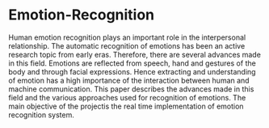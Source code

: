 # Emotion-Recognition

Human emotion recognition plays an important role in the interpersonal relationship. The automatic recognition of emotions has been an active research topic from early eras. Therefore, there are several advances made in this field. Emotions are reflected from speech, hand and gestures of the body and through facial expressions. Hence extracting and understanding of emotion has a high importance of the interaction between human and machine communication. This paper describes the advances made in this field and the various approaches used for recognition of emotions. The main objective of the projectis the real time implementation of emotion recognition system.
